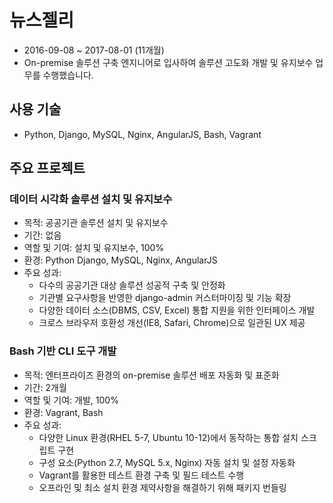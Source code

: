 # 뉴스젤리

- 2016-09-08 ~ 2017-08-01 (11개월)
- On-premise 솔루션 구축 엔지니어로 입사하여 솔루션 고도화 개발 및 유지보수 업무를 수행했습니다.

## 사용 기술
- Python, Django, MySQL, Nginx, AngularJS, Bash, Vagrant

## 주요 프로젝트

### 데이터 시각화 솔루션 설치 및 유지보수
- 목적: 공공기관 솔루션 설치 및 유지보수
- 기간: 없음
- 역할 및 기여: 설치 및 유지보수, 100%
- 환경: Python Django, MySQL, Nginx, AngularJS
- 주요 성과:
  - 다수의 공공기관 대상 솔루션 성공적 구축 및 안정화
  - 기관별 요구사항을 반영한 django-admin 커스터마이징 및 기능 확장
  - 다양한 데이터 소스(DBMS, CSV, Excel) 통합 지원을 위한 인터페이스 개발
  - 크로스 브라우저 호환성 개선(IE8, Safari, Chrome)으로 일관된 UX 제공

### Bash 기반 CLI 도구 개발
- 목적: 엔터프라이즈 환경의 on-premise 솔루션 배포 자동화 및 표준화
- 기간: 2개월
- 역할 및 기여: 개발, 100%
- 환경: Vagrant, Bash
- 주요 성과:
  - 다양한 Linux 환경(RHEL 5-7, Ubuntu 10-12)에서 동작하는 통합 설치 스크립트 구현
  - 구성 요소(Python 2.7, MySQL 5.x, Nginx) 자동 설치 및 설정 자동화
  - Vagrant를 활용한 테스트 환경 구축 및 필드 테스트 수행
  - 오프라인 및 최소 설치 환경 제약사항을 해결하기 위해 패키지 번들링
